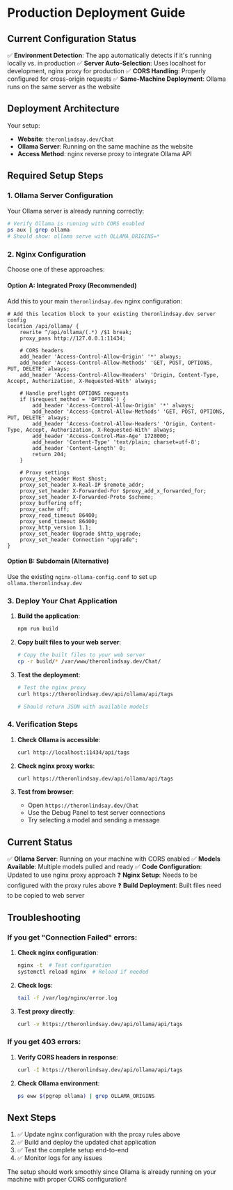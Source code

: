 # Production Deployment Guide

## Current Configuration Status

✅ **Environment Detection**: The app automatically detects if it's running locally vs. in production
✅ **Server Auto-Selection**: Uses localhost for development, nginx proxy for production
✅ **CORS Handling**: Properly configured for cross-origin requests
✅ **Same-Machine Deployment**: Ollama runs on the same server as the website

## Deployment Architecture

Your setup:
- **Website**: `theronlindsay.dev/Chat`
- **Ollama Server**: Running on the same machine as the website
- **Access Method**: nginx reverse proxy to integrate Ollama API

## Required Setup Steps

### 1. Ollama Server Configuration

Your Ollama server is already running correctly:
```bash
# Verify Ollama is running with CORS enabled
ps aux | grep ollama
# Should show: ollama serve with OLLAMA_ORIGINS=*
```

### 2. Nginx Configuration

Choose one of these approaches:

#### Option A: Integrated Proxy (Recommended)
Add this to your main `theronlindsay.dev` nginx configuration:

```nginx
# Add this location block to your existing theronlindsay.dev server config
location /api/ollama/ {
    rewrite ^/api/ollama/(.*) /$1 break;
    proxy_pass http://127.0.0.1:11434;
    
    # CORS headers
    add_header 'Access-Control-Allow-Origin' '*' always;
    add_header 'Access-Control-Allow-Methods' 'GET, POST, OPTIONS, PUT, DELETE' always;
    add_header 'Access-Control-Allow-Headers' 'Origin, Content-Type, Accept, Authorization, X-Requested-With' always;
    
    # Handle preflight OPTIONS requests
    if ($request_method = 'OPTIONS') {
        add_header 'Access-Control-Allow-Origin' '*' always;
        add_header 'Access-Control-Allow-Methods' 'GET, POST, OPTIONS, PUT, DELETE' always;
        add_header 'Access-Control-Allow-Headers' 'Origin, Content-Type, Accept, Authorization, X-Requested-With' always;
        add_header 'Access-Control-Max-Age' 1728000;
        add_header 'Content-Type' 'text/plain; charset=utf-8';
        add_header 'Content-Length' 0;
        return 204;
    }
    
    # Proxy settings
    proxy_set_header Host $host;
    proxy_set_header X-Real-IP $remote_addr;
    proxy_set_header X-Forwarded-For $proxy_add_x_forwarded_for;
    proxy_set_header X-Forwarded-Proto $scheme;
    proxy_buffering off;
    proxy_cache off;
    proxy_read_timeout 86400;
    proxy_send_timeout 86400;
    proxy_http_version 1.1;
    proxy_set_header Upgrade $http_upgrade;
    proxy_set_header Connection "upgrade";
}
```

#### Option B: Subdomain (Alternative)
Use the existing `nginx-ollama-config.conf` to set up `ollama.theronlindsay.dev`

### 3. Deploy Your Chat Application

1. **Build the application**:
   ```bash
   npm run build
   ```

2. **Copy built files to your web server**:
   ```bash
   # Copy the built files to your web server
   cp -r build/* /var/www/theronlindsay.dev/Chat/
   ```

3. **Test the deployment**:
   ```bash
   # Test the nginx proxy
   curl https://theronlindsay.dev/api/ollama/api/tags
   
   # Should return JSON with available models
   ```

### 4. Verification Steps

1. **Check Ollama is accessible**:
   ```bash
   curl http://localhost:11434/api/tags
   ```

2. **Check nginx proxy works**:
   ```bash
   curl https://theronlindsay.dev/api/ollama/api/tags
   ```

3. **Test from browser**:
   - Open `https://theronlindsay.dev/Chat`
   - Use the Debug Panel to test server connections
   - Try selecting a model and sending a message

## Current Status

✅ **Ollama Server**: Running on your machine with CORS enabled
✅ **Models Available**: Multiple models pulled and ready
✅ **Code Configuration**: Updated to use nginx proxy approach
❓ **Nginx Setup**: Needs to be configured with the proxy rules above
❓ **Build Deployment**: Built files need to be copied to web server

## Troubleshooting

### If you get "Connection Failed" errors:

1. **Check nginx configuration**:
   ```bash
   nginx -t  # Test configuration
   systemctl reload nginx  # Reload if needed
   ```

2. **Check logs**:
   ```bash
   tail -f /var/log/nginx/error.log
   ```

3. **Test proxy directly**:
   ```bash
   curl -v https://theronlindsay.dev/api/ollama/api/tags
   ```

### If you get 403 errors:

1. **Verify CORS headers in response**:
   ```bash
   curl -I https://theronlindsay.dev/api/ollama/api/tags
   ```

2. **Check Ollama environment**:
   ```bash
   ps eww $(pgrep ollama) | grep OLLAMA_ORIGINS
   ```

## Next Steps

1. ✅ Update nginx configuration with the proxy rules above
2. ✅ Build and deploy the updated chat application
3. ✅ Test the complete setup end-to-end
4. ✅ Monitor logs for any issues

The setup should work smoothly since Ollama is already running on your machine with proper CORS configuration!
